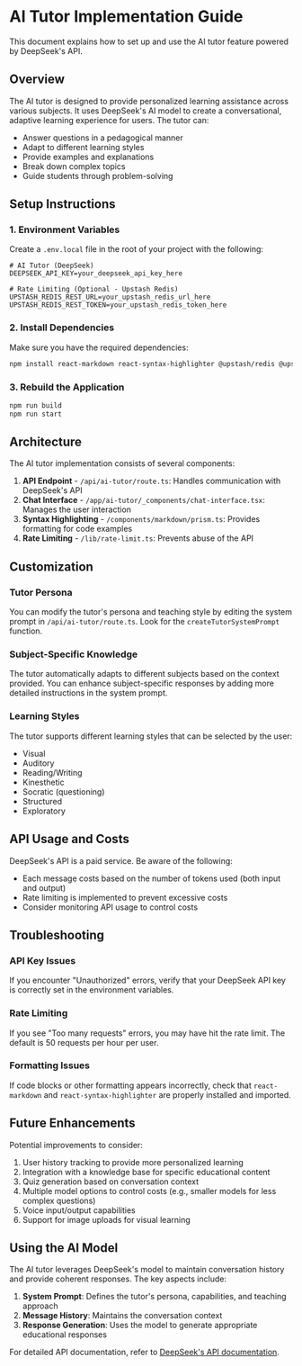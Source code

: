 # AI Tutor Implementation Guide

This document explains how to set up and use the AI tutor feature powered by DeepSeek's API.

## Overview

The AI tutor is designed to provide personalized learning assistance across various subjects. It uses DeepSeek's AI model to create a conversational, adaptive learning experience for users. The tutor can:

- Answer questions in a pedagogical manner
- Adapt to different learning styles
- Provide examples and explanations
- Break down complex topics
- Guide students through problem-solving

## Setup Instructions

### 1. Environment Variables

Create a `.env.local` file in the root of your project with the following:

```
# AI Tutor (DeepSeek)
DEEPSEEK_API_KEY=your_deepseek_api_key_here

# Rate Limiting (Optional - Upstash Redis)
UPSTASH_REDIS_REST_URL=your_upstash_redis_url_here
UPSTASH_REDIS_REST_TOKEN=your_upstash_redis_token_here
```

### 2. Install Dependencies

Make sure you have the required dependencies:

```bash
npm install react-markdown react-syntax-highlighter @upstash/redis @upstash/ratelimit
```

### 3. Rebuild the Application

```bash
npm run build
npm run start
```

## Architecture

The AI tutor implementation consists of several components:

1. **API Endpoint** - `/api/ai-tutor/route.ts`: Handles communication with DeepSeek's API
2. **Chat Interface** - `/app/ai-tutor/_components/chat-interface.tsx`: Manages the user interaction
3. **Syntax Highlighting** - `/components/markdown/prism.ts`: Provides formatting for code examples
4. **Rate Limiting** - `/lib/rate-limit.ts`: Prevents abuse of the API

## Customization

### Tutor Persona

You can modify the tutor's persona and teaching style by editing the system prompt in `/api/ai-tutor/route.ts`. Look for the `createTutorSystemPrompt` function.

### Subject-Specific Knowledge

The tutor automatically adapts to different subjects based on the context provided. You can enhance subject-specific responses by adding more detailed instructions in the system prompt.

### Learning Styles

The tutor supports different learning styles that can be selected by the user:

- Visual
- Auditory
- Reading/Writing
- Kinesthetic
- Socratic (questioning)
- Structured
- Exploratory

## API Usage and Costs

DeepSeek's API is a paid service. Be aware of the following:

- Each message costs based on the number of tokens used (both input and output)
- Rate limiting is implemented to prevent excessive costs
- Consider monitoring API usage to control costs

## Troubleshooting

### API Key Issues

If you encounter "Unauthorized" errors, verify that your DeepSeek API key is correctly set in the environment variables.

### Rate Limiting

If you see "Too many requests" errors, you may have hit the rate limit. The default is 50 requests per hour per user.

### Formatting Issues

If code blocks or other formatting appears incorrectly, check that `react-markdown` and `react-syntax-highlighter` are properly installed and imported.

## Future Enhancements

Potential improvements to consider:

1. User history tracking to provide more personalized learning
2. Integration with a knowledge base for specific educational content
3. Quiz generation based on conversation context
4. Multiple model options to control costs (e.g., smaller models for less complex questions)
5. Voice input/output capabilities
6. Support for image uploads for visual learning

## Using the AI Model

The AI tutor leverages DeepSeek's model to maintain conversation history and provide coherent responses. The key aspects include:

1. **System Prompt**: Defines the tutor's persona, capabilities, and teaching approach
2. **Message History**: Maintains the conversation context
3. **Response Generation**: Uses the model to generate appropriate educational responses

For detailed API documentation, refer to [DeepSeek's API documentation](https://platform.deepseek.com/docs). 